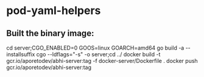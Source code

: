 # pod-yaml-helpers


## Built the binary image:
cd server;CGO_ENABLED=0 GOOS=linux GOARCH=amd64 go build -a --installsuffix cgo --ldflags="-s" -o server;cd ../
docker build -t gcr.io/aporetodev/abhi-server:tag -f docker-server/Dockerfile .
docker push gcr.io/aporetodev/abhi-server:tag
